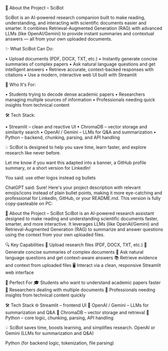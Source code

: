 🧠 About the Project – SciBot

SciBot is an AI-powered research companion built to make reading, understanding, and interacting with scientific documents easier and smarter. It combines Retrieval-Augmented Generation (RAG) with advanced LLMs (like OpenAI/Gemini) to provide instant summaries and contextual answers — all from your own uploaded documents.

✨ What SciBot Can Do:

• Upload documents (PDF, DOCX, TXT, etc.)
• Instantly generate concise summaries of complex papers
• Ask natural language questions and get intelligent answers
• Retrieve accurate, context-backed responses with citations
• Use a modern, interactive web UI built with Streamlit

🎯 Who It's For:

• Students trying to decode dense academic papers
• Researchers managing multiple sources of information
• Professionals needing quick insights from technical content

🛠️ Tech Stack:

• Streamlit – clean and reactive UI
• ChromaDB – vector storage and similarity search
• OpenAI / Gemini – LLMs for Q&A and summarization
• Python – backend, chunking, parsing, and API handling

💡 SciBot is designed to help you save time, learn faster, and explore research like never before.

Let me know if you want this adapted into a banner, a GitHub profile summary, or a short version for LinkedIn!








You said:
use other logos instead og bullets 


ChatGPT said:
Sure! Here's your project description with relevant emojis/icons instead of plain bullet points, making it more eye-catching and professional for LinkedIn, GitHub, or your README.md. This version is fully copy-pasteable on PC:

🧠 About the Project – SciBot
SciBot is an AI-powered research assistant designed to make reading and understanding scientific documents faster, smarter, and more interactive. It leverages LLMs (like OpenAI/Gemini) and Retrieval-Augmented Generation (RAG) to summarize and answer questions using the context from your own uploaded files.

🔍 Key Capabilities
📄 Upload research files (PDF, DOCX, TXT, etc.)
📝 Generate concise summaries of complex documents
💬 Ask natural language questions and get context-aware answers
📚 Retrieve evidence and context from uploaded files
🖥️ Interact via a clean, responsive Streamlit web interface

🎯 Perfect For
🎓 Students who want to understand academic papers faster
🔬 Researchers dealing with multiple documents
💼 Professionals needing insights from technical content quickly

🛠️ Tech Stack
🌐 Streamlit – frontend UI
🧠 OpenAI / Gemini – LLMs for summarization and Q&A
🧱 ChromaDB – vector storage and retrieval
🐍 Python – core logic, chunking, parsing, API handling

💡 SciBot saves time, boosts learning, and simplifies research.
OpenAI or Gemini (LLMs for summarization and Q&A)

Python (for backend logic, tokenization, file parsing)

